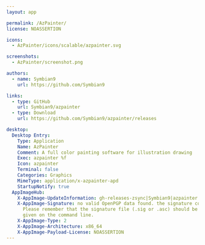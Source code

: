```yaml
---
layout: app

permalink: /AzPainter/
license: NOASSERTION

icons:
  - AzPainter/icons/scalable/azpainter.svg

screenshots:
  - AzPainter/screenshot.png

authors:
  - name: Symbian9
    url: https://github.com/Symbian9

links:
  - type: GitHub
    url: Symbian9/azpainter
  - type: Download
    url: https://github.com/Symbian9/azpainter/releases

desktop:
  Desktop Entry:
    Type: Application
    Name: AzPainter
    Comment: A full color painting software for illustration drawing
    Exec: azpainter %f
    Icon: azpainter
    Terminal: false
    Categories: Graphics
    MimeType: application/x-azpainter-apd
    StartupNotify: true
  AppImageHub:
    X-AppImage-UpdateInformation: gh-releases-zsync|Symbian9|azpainter|continuous|AzPainter*-x86_64.AppImage.zsync
    X-AppImage-Signature: no valid OpenPGP data found. the signature could not be verified.
      Please remember that the signature file (.sig or .asc) should be the first file
      given on the command line.
    X-AppImage-Type: 2
    X-AppImage-Architecture: x86_64
    X-AppImage-Payload-License: NOASSERTION
---
```

